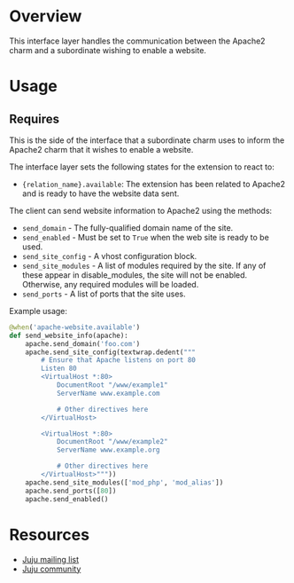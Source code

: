 # Overview

This interface layer handles the communication between the Apache2 charm
and a subordinate wishing to enable a website.

# Usage

## Requires

This is the side of the interface that a subordinate charm uses to inform
the Apache2 charm that it wishes to enable a website.

The interface layer sets the following states for the extension to react to:

  * `{relation_name}.available`: The extension has been related to Apache2
  and is ready to have the website data sent.

  The client can send website information to Apache2 using the methods:

  * `send_domain` - The fully-qualified domain name of the site.
  * `send_enabled` - Must be set to `True` when the web site is ready to be used.
  * `send_site_config` - A vhost configuration block.
  * `send_site_modules` - A list of modules required by the site. If any of these
    appear in disable_modules, the site will not be enabled. Otherwise, any
    required modules will be loaded.
  * `send_ports` - A list of ports that the site uses.

Example usage:

```python
@when('apache-website.available')
def send_website_info(apache):
    apache.send_domain('foo.com')
    apache.send_site_config(textwrap.dedent("""
        # Ensure that Apache listens on port 80
        Listen 80
        <VirtualHost *:80>
            DocumentRoot "/www/example1"
            ServerName www.example.com

            # Other directives here
        </VirtualHost>

        <VirtualHost *:80>
            DocumentRoot "/www/example2"
            ServerName www.example.org

            # Other directives here
        </VirtualHost>"""))
    apache.send_site_modules(['mod_php', 'mod_alias'])
    apache.send_ports([80])
    apache.send_enabled()
```


# Resources

- [Juju mailing list](https://lists.ubuntu.com/mailman/listinfo/juju)
- [Juju community](https://jujucharms.com/community)
